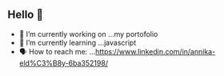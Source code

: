 ## Hello 💬

- 💅 I’m currently working on ...my portofolio
- 🧚 I’m currently learning ...javascript
- 🗣 How to reach me: ...https://www.linkedin.com/in/annika-eld%C3%B8y-6ba352198/

